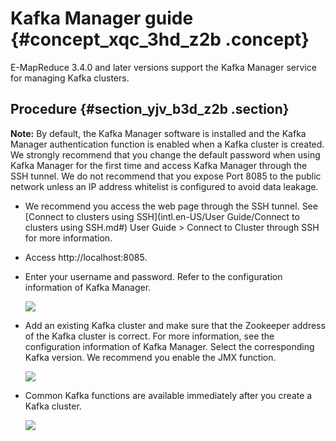 # Kafka Manager guide {#concept_xqc_3hd_z2b .concept}

E-MapReduce 3.4.0 and later versions support the Kafka Manager service for managing Kafka clusters.

## Procedure {#section_yjv_b3d_z2b .section}

**Note:** By default, the Kafka Manager software is installed and the Kafka Manager authentication function is enabled when a Kafka cluster is created. We strongly recommend that you change the default password when using Kafka Manager for the first time and access Kafka Manager through the SSH tunnel. We do not recommend that you expose Port 8085 to the public network unless an IP address whitelist is configured to avoid data leakage.

-   We recommend you access the web page through the SSH tunnel. See [Connect to clusters using SSH](intl.en-US/User Guide/Connect to clusters using SSH.md#) User Guide \> Connect to Cluster through SSH for more information.
-   Access http://localhost:8085.
-   Enter your username and password. Refer to the configuration information of Kafka Manager.

    ![](http://static-aliyun-doc.oss-cn-hangzhou.aliyuncs.com/assets/img/17903/154218659510849_en-US.png)

-   Add an existing Kafka cluster and make sure that the Zookeeper address of the Kafka cluster is correct. For more information, see the configuration information of Kafka Manager. Select the corresponding Kafka version. We recommend you enable the JMX function.

    ![](http://static-aliyun-doc.oss-cn-hangzhou.aliyuncs.com/assets/img/17903/154218659510850_en-US.png)

-   Common Kafka functions are available immediately after you create a Kafka cluster.

    ![](http://static-aliyun-doc.oss-cn-hangzhou.aliyuncs.com/assets/img/17903/154218659510851_en-US.png)


